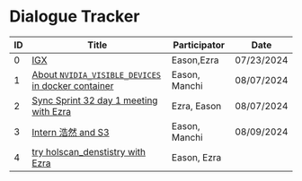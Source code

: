 # Dialogue Tracker

|ID|Title|Participator|Date|
|-|-|-|-|
|0|[IGX][0]|Eason,Ezra|07/23/2024|
|1|[About `NVIDIA_VISIBLE_DEVICES` in docker container][1]|Eason, Manchi|08/07/2024|
|2|[Sync Sprint 32 day 1 meeting with Ezra][2]|Ezra, Eason|08/07/2024|
|3|[Intern 浩然 and S3][3]|Eason, Manchi|08/09/2024|
|4|[try holscan_denstistry with Ezra][4]|Eason, Ezra|||

[0]: dialogue-00000.md
[1]: dialogue-00001.md
[2]: dialogue-00002.md
[3]: dialogue-00003.md
[4]: dialogue-00004.md
